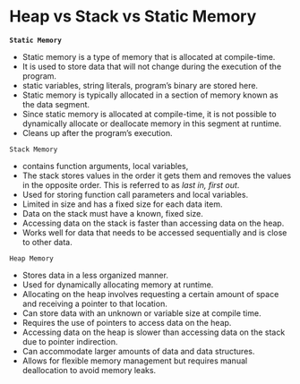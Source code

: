 # Heap vs Stack vs Static Memory

**`Static Memory`**

- Static memory is a type of memory that is allocated at compile-time.
- It is used to store data that will not change during the execution of the program.
- static variables, string literals, program’s binary are stored here.
- Static memory is typically allocated in a section of memory known as the data segment.
- Since static memory is allocated at compile-time, it is not possible to dynamically allocate or deallocate memory in this segment at runtime.
- Cleans up after the program’s execution.

`Stack Memory`

- contains function arguments, local variables,
- The stack stores values in the order it gets them and removes the values in the opposite order. This is referred to as *last in, first out*.
- Used for storing function call parameters and local variables.
- Limited in size and has a fixed size for each data item.
- Data on the stack must have a known, fixed size.
- Accessing data on the stack is faster than accessing data on the heap.
- Works well for data that needs to be accessed sequentially and is close to other data.

`Heap Memory`

- Stores data in a less organized manner.
- Used for dynamically allocating memory at runtime.
- Allocating on the heap involves requesting a certain amount of space and receiving a pointer to that location.
- Can store data with an unknown or variable size at compile time.
- Requires the use of pointers to access data on the heap.
- Accessing data on the heap is slower than accessing data on the stack due to pointer indirection.
- Can accommodate larger amounts of data and data structures.
- Allows for flexible memory management but requires manual deallocation to avoid memory leaks.